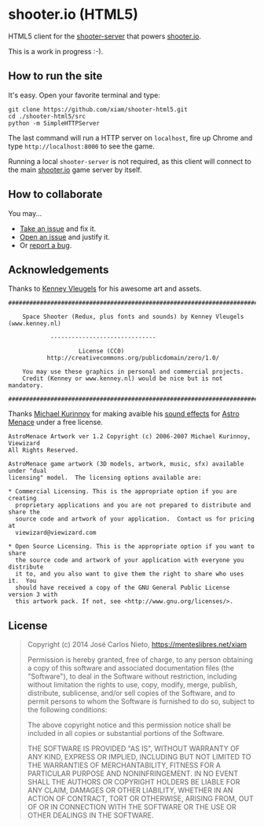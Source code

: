 # shooter.io (HTML5)

HTML5 client for the [shooter-server][4] that powers [shooter.io][3].

This is a work in progress :-).

## How to run the site

It's easy. Open your favorite terminal and type:

```
git clone https://github.com/xiam/shooter-html5.git
cd ./shooter-html5/src
python -m SimpleHTTPServer
```

The last command will run a HTTP server on `localhost`, fire up Chrome and type
`http://localhost:8000` to see the game.

Running a local `shooter-server` is not required, as this client will connect
to the main [shooter.io][3] game server by itself.

## How to collaborate

You may...

* [Take an issue][1] and fix it.
* [Open an issue][1] and justify it.
* Or [report a bug][1].

## Acknowledgements

Thanks to [Kenney Vleugels][2] for his awesome art and assets.

```
###############################################################################

	Space Shooter (Redux, plus fonts and sounds) by Kenney Vleugels (www.kenney.nl)

			------------------------------

			        License (CC0)
	       http://creativecommons.org/publicdomain/zero/1.0/

	You may use these graphics in personal and commercial projects.
	Credit (Kenney or www.kenney.nl) would be nice but is not mandatory.

###############################################################################
```

Thanks [Michael Kurinnoy][5] for making avaible his [sound
effects](http://opengameart.org/content/space-battle-game-sounds-astromenace)
for [Astro Menace](http://www.viewizard.com/download.php?forceos=source) under
a free license.

```
AstroMenace Artwork ver 1.2 Copyright (c) 2006-2007 Michael Kurinnoy, Viewizard
All Rights Reserved.

AstroMenace game artwork (3D models, artwork, music, sfx) available under "dual
licensing" model.  The licensing options available are:

* Commercial Licensing. This is the appropriate option if you are creating
  proprietary applications and you are not prepared to distribute and share the
  source code and artwork of your application.  Contact us for pricing at
  viewizard@viewizard.com

* Open Source Licensing. This is the appropriate option if you want to share
  the source code and artwork of your application with everyone you distribute
  it to, and you also want to give them the right to share who uses it.  You
  should have received a copy of the GNU General Public License version 3 with
  this artwork pack. If not, see <http://www.gnu.org/licenses/>.
```

## License
>
> Copyright (c) 2014 José Carlos Nieto, https://menteslibres.net/xiam
>
> Permission is hereby granted, free of charge, to any person obtaining
> a copy of this software and associated documentation files (the
> "Software"), to deal in the Software without restriction, including
> without limitation the rights to use, copy, modify, merge, publish,
> distribute, sublicense, and/or sell copies of the Software, and to
> permit persons to whom the Software is furnished to do so, subject to
> the following conditions:
>
> The above copyright notice and this permission notice shall be
> included in all copies or substantial portions of the Software.
>
> THE SOFTWARE IS PROVIDED "AS IS", WITHOUT WARRANTY OF ANY KIND,
> EXPRESS OR IMPLIED, INCLUDING BUT NOT LIMITED TO THE WARRANTIES OF
> MERCHANTABILITY, FITNESS FOR A PARTICULAR PURPOSE AND
> NONINFRINGEMENT. IN NO EVENT SHALL THE AUTHORS OR COPYRIGHT HOLDERS BE
> LIABLE FOR ANY CLAIM, DAMAGES OR OTHER LIABILITY, WHETHER IN AN ACTION
> OF CONTRACT, TORT OR OTHERWISE, ARISING FROM, OUT OF OR IN CONNECTION
> WITH THE SOFTWARE OR THE USE OR OTHER DEALINGS IN THE SOFTWARE.

[1]: https://github.com/xiam/shooter-html5/issues
[2]: http://kenney.nl/
[3]: http://shooter.io
[4]: https://github.com/xiam/shooter-server
[5]: httpwviewizard.com
